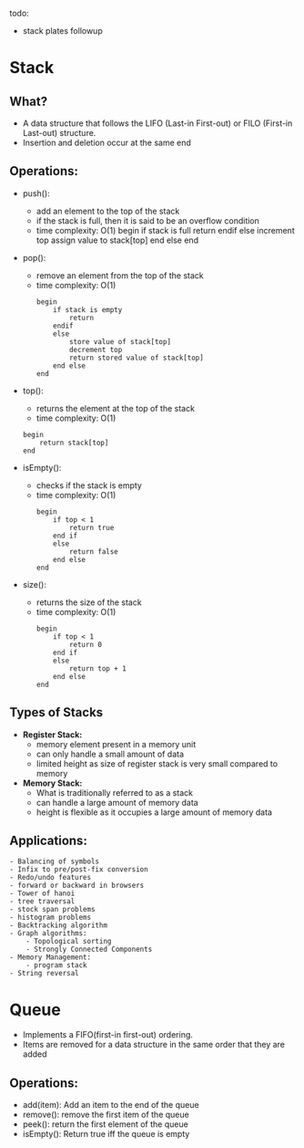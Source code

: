 todo:
- stack plates followup
# Stack

## What?
- A data structure that follows the LIFO (Last-in First-out) or
  FILO (First-in Last-out) structure.
- Insertion and deletion occur at the same end

## Operations:
- push():
  - add an element to the top of the stack
  - if the stack is full, then it is said to be an overflow condition
  - time complexity: O(1)
        begin
            if stack is full
                return
            endif
            else
                increment top
                assign value to stack[top]
                end else
        end 

- pop():
    - remove an element from the top of the stack
    - time complexity: O(1)
        ```
        begin
            if stack is empty
                return
            endif
            else
                store value of stack[top]
                decrement top
                return stored value of stack[top]
            end else
        end
        ```
- top():
    - returns the element at the top of the stack
    - time complexity: O(1)
    ```
    begin
        return stack[top]
    end
    ```
- isEmpty():
    - checks if the stack is empty
    - time complexity: O(1)
        ```
        begin
            if top < 1
                return true
            end if
            else
                return false
            end else
        end
        ```
- size():
    - returns the size of the stack
    - time complexity: O(1)
        ```
        begin
            if top < 1
                return 0
            end if
            else
                return top + 1
            end else 
        end
        ```


## Types of Stacks
- **Register Stack:**
    - memory element present in a memory unit
    - can only handle a small amount of data
    - limited height as size of register stack is very small compared to memory
- **Memory Stack:** 
    - What is traditionally referred to as a stack
    - can handle a large amount of memory data
    - height is flexible as it occupies a large amount of memory data

## Applications:
    - Balancing of symbols
    - Infix to pre/post-fix conversion
    - Redo/undo features
    - forward or backward in browsers
    - Tower of hanoi
    - tree traversal
    - stock span problems
    - histogram problems
    - Backtracking algorithm
    - Graph algorithms:
        - Topological sorting
        - Strongly Connected Components
    - Memory Management:
        - program stack
    - String reversal

# Queue

- Implements a FIFO(first-in first-out) ordering.
- Items are removed for a data structure in the same order that they are added


## Operations:

- add(item): Add an item to the end of the queue
- remove(): remove the first item of the queue
- peek(): return the first element of the queue
- isEmpty(): Return true iff the queue is empty
